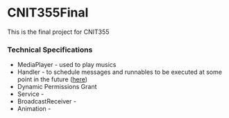 # CNIT355Final
 This is the final project for CNIT355
### Technical Specifications
 * MediaPlayer - used to play musics
 * Handler - to schedule messages and runnables to be executed at some point in the future ([here](https://developer.android.com/reference/android/os/Handler))
 * Dynamic Permissions Grant
 * Service - 
 * BroadcastReceiver - 
 * Animation - 
